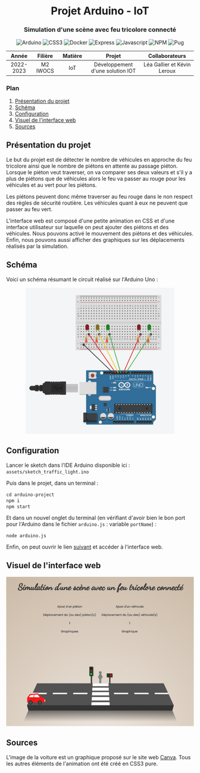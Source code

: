 <div align="center">

# Projet Arduino - IoT

### Simulation d'une scène avec feu tricolore connecté

<img alt="Arduino" src="https://img.shields.io/badge/-Arduino-199097?style=flat&logo=arduino&logoColor=white" />
<img alt="CSS3" src="https://img.shields.io/badge/-CSS3-0068BA?style=flat&logo=css3&logoColor=white" />
<img alt="Docker" src="https://img.shields.io/badge/-Docker-2491E6?style=flat&logo=docker&logoColor=white" />
<img alt="Express" src="https://img.shields.io/badge/-Express-666666?style=flat&logo=express&logoColor=white" />
<img alt="Javascript" src="https://img.shields.io/badge/-Javascript-EFD81D?style=flat&logo=javascript&logoColor=white" />
<img alt="NPM" src="https://img.shields.io/badge/-NPM-C53635?style=flat&logo=npm&logoColor=white" />
<img alt="Pug" src="https://img.shields.io/badge/-Pug-52302E?style=flat&logo=pug&logoColor=white" />

</div>

<table>
    <thead>
        <tr>
            <th width="150px">Année</th>
            <th width="150px">Filière</th>
            <th width="150px">Matière</th>
            <th width="400px">Projet</th>
            <th width="400px">Collaborateurs</th>
        </tr>
    </thead>
    <tbody>
        <tr>
        <td align="center">2022-2023</td>
        <td align="center">M2 IWOCS</td>
        <td align="center">IoT</td>
        <td align="center">Développement d'une solution IOT</td>
        <td align="center">Léa Gallier et Kévin Leroux</td>
        </tr>
    </tbody>
</table>

### Plan

1. [Présentation du projet](#présentation-du-projet)
2. [Schéma](#schéma)
3. [Configuration](#configuration)
4. [Visuel de l'interface web](#visuel-de-linterface-web)
5. [Sources](#sources)

## Présentation du projet

Le but du projet est de détecter le nombre de véhicules en approche du feu tricolore ainsi que le nombre de piétons en attente au passage piéton. Lorsque le piéton veut traverser, on va comparer ses deux valeurs et s'il y a plus de piétons que de véhicules alors le feu va passer au rouge pour les véhicules et au vert pour les piétons.

Les piétons peuvent donc même traverser au feu rouge dans le non respect des règles de sécurité routière. Les véhicules quant à eux ne peuvent que passer au feu vert.

L'interface web est composé d'une petite animation en CSS et d'une interface utilisateur sur laquelle on peut ajouter des piétons et des véhicules. Nous pouvons activé le mouvement des piétons et des véhicules. Enfin, nous pouvons aussi afficher des graphiques sur les déplacements réalisés par la simulation.
 
## Schéma

Voici un schéma résumant le circuit réalisé sur l'Arduino Uno :

<div align="center">
<img title="Circuit diagram Arduino" src="assets/layout.png" alt="Circuit diagram Arduino" width="400px" />
</div>

## Configuration

Lancer le sketch dans l'IDE Arduino disponible ici : `assets/sketch_traffic_light.ino`

Puis dans le projet, dans un terminal :

```
cd arduino-project
npm i
npm start
```

Et dans un nouvel onglet du terminal (en vérifiant d'avoir bien le bon port pour l'Arduino dans le fichier `arduino.js` : variable `portName`) :

```
node arduino.js
```

Enfin, on peut ouvrir le lien [suivant](http://localhost:3001/) et accéder à l'interface web.

## Visuel de l'interface web

<div align="center">
<img title="Interface web" src="assets/preview.png" alt="Interface web" width="600px" />
</div>

## Sources

L'image de la voiture est un graphique proposé sur le site web <a title="Site web Canva" href="https://www.canva.com/">Canva</a>. Tous les autres éléments de l'animation ont été créé en CSS3 pure.
